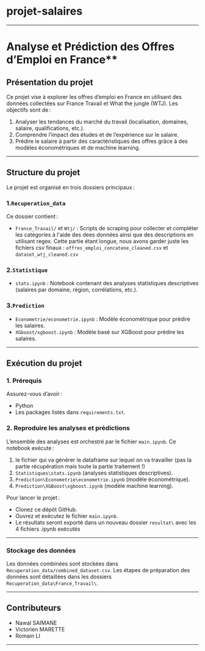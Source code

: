 # projet-salaires

---
# Analyse et Prédiction des Offres d’Emploi en France**
## Présentation du projet
Ce projet vise à explorer les offres d’emploi en France en utilisant des données collectées sur France Travail et What the jungle (WTJ). 
Les objectifs sont de :
1. Analyser les tendances du marché du travail (localisation, domaines, salaire, qualifications, etc.).
2. Comprendre l’impact des études et de l’expérience sur le salaire.
3. Prédire le salaire à partir des caractéristiques des offres grâce à des modèles économétriques et de machine learning.

---
## Structure du projet
Le projet est organisé en trois dossiers principaux :

### 1.`Recuperation_data`
Ce dossier contient :
- `France_Travail/` et `Wtj/` : Scripts de scraping pour collecter et compléter les catégories à l'aide des dees données ainsi que des descriptions en utilisant regex. Cette partie étant longue, nous avons garder juste les fichiers csv finaux : `offres_emploi_concatene_cleaned.csv` et `dataset_wtj_cleaned.csv`

### 2.`Statistique`
- `stats.ipynb` : Notebook contenant des analyses statistiques descriptives (salaires par domaine, région, corrélations, etc.).

### 3.`Prediction`
- `Econometrie/econometrie.ipynb` : Modèle économétrique pour prédire les salaires.
- `XGboost/xgboost.ipynb` : Modèle basé sur XGBoost pour prédire les salaires.

---

## Exécution du projet

### 1. Prérequis
Assurez-vous d’avoir :
- Python
- Les packages listés dans `requirements.txt`.

### 2. Reproduire les analyses et prédictions
L’ensemble des analyses est orchestré par le fichier `main.ipynb`. Ce notebook exécute :
1. le fichier qui va générer le dataframe sur lequel on va travailler (pas la partie récupération mais toute la partie traitement !)
2. `Statistiques\stats.ipynb` (analyses statistiques descriptives).
3. `Prediction\Econometrie\econometrie.ipynb` (modèle économétrique).
4. `Prediction\XGBoost\xgboost.ipynb` (modèle machine learning).

Pour lancer le projet :
- Clonez ce dépôt GitHub.
- Ouvrez et exécutez le fichier `main.ipynb`.
- Le résultats seront exporté dans un nouveau dossier `resultat\` avec les 4 fichiers .ipynb exécutés
---

### Stockage des données
Les données combinées sont stockées dans `Recuperation_data/combined_dataset.csv`. Les étapes de préparation des données sont détaillées dans les dossiers `Recuperation_data\France_Travail\`.

---

## Contributeurs
- Nawal SAIMANE
- Victorien MARETTE
- Romain LI 
---
